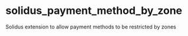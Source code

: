# solidus_payment_method_by_zone
Solidus extension to allow payment methods to be restricted by zones
